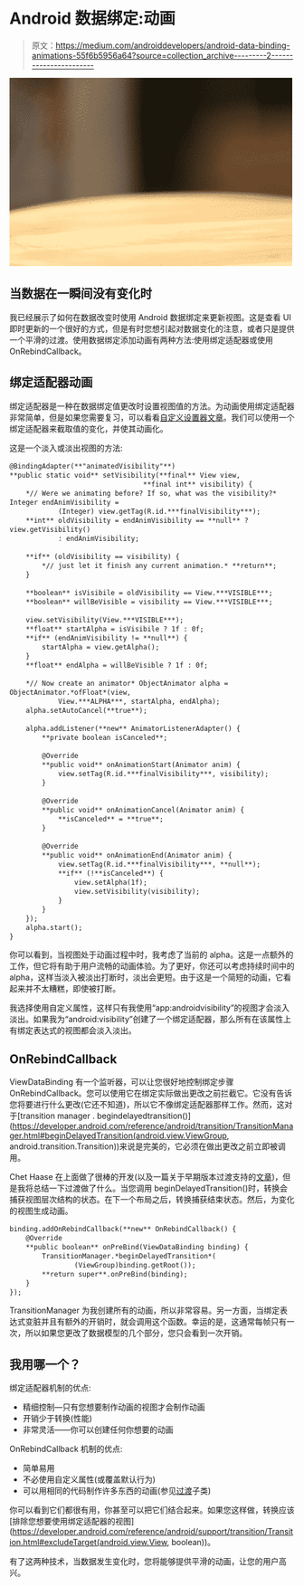 # Android 数据绑定:动画

> 原文：<https://medium.com/androiddevelopers/android-data-binding-animations-55f6b5956a64?source=collection_archive---------2----------------------->

![](img/b4dda3d4b006b4193950e3f793e40f3b.png)

## 当数据在一瞬间没有变化时

我已经展示了如何在数据改变时使用 Android 数据绑定来更新视图。这是查看 UI 即时更新的一个很好的方式，但是有时您想引起对数据变化的注意，或者只是提供一个平滑的过渡。使用数据绑定添加动画有两种方法:使用绑定适配器或使用 OnRebindCallback。

## 绑定适配器动画

绑定适配器是一种在数据绑定值更改时设置视图值的方法。为动画使用绑定适配器非常简单，但是如果您需要复习，可以看看[自定义设置器文章](/google-developers/android-data-binding-custom-setters-55a25a7aea47#.tlzme9784)。我们可以使用一个绑定适配器来截取值的变化，并使其动画化。

这是一个淡入或淡出视图的方法:

```
@BindingAdapter(**"animatedVisibility"**)
**public static void** setVisibility(**final** View view,
                                 **final int** visibility) {
    *// Were we animating before? If so, what was the visibility?* Integer endAnimVisibility =
            (Integer) view.getTag(R.id.***finalVisibility***);
    **int** oldVisibility = endAnimVisibility == **null** ? view.getVisibility()
            : endAnimVisibility;

    **if** (oldVisibility == visibility) {
        *// just let it finish any current animation.* **return**;
    }

    **boolean** isVisibile = oldVisibility == View.***VISIBLE***;
    **boolean** willBeVisible = visibility == View.***VISIBLE***;

    view.setVisibility(View.***VISIBLE***);
    **float** startAlpha = isVisibile ? 1f : 0f;
    **if** (endAnimVisibility != **null**) {
        startAlpha = view.getAlpha();
    }
    **float** endAlpha = willBeVisible ? 1f : 0f;

    *// Now create an animator* ObjectAnimator alpha = ObjectAnimator.*ofFloat*(view,
            View.***ALPHA***, startAlpha, endAlpha);
    alpha.setAutoCancel(**true**);

    alpha.addListener(**new** AnimatorListenerAdapter() {
        **private boolean isCanceled**;

        @Override
        **public void** onAnimationStart(Animator anim) {
            view.setTag(R.id.***finalVisibility***, visibility);
        }

        @Override
        **public void** onAnimationCancel(Animator anim) {
            **isCanceled** = **true**;
        }

        @Override
        **public void** onAnimationEnd(Animator anim) {
            view.setTag(R.id.***finalVisibility***, **null**);
            **if** (!**isCanceled**) {
                view.setAlpha(1f);
                view.setVisibility(visibility);
            }
        }
    });
    alpha.start();
}
```

你可以看到，当视图处于动画过程中时，我考虑了当前的 alpha。这是一点额外的工作，但它将有助于用户流畅的动画体验。为了更好，你还可以考虑持续时间中的 alpha，这样当淡入被淡出打断时，淡出会更短。由于这是一个简短的动画，它看起来并不太糟糕，即使被打断。

我选择使用自定义属性，这样只有我使用“app:androidvisibility”的视图才会淡入淡出。如果我为“android:visibility”创建了一个绑定适配器，那么所有在该属性上有绑定表达式的视图都会淡入淡出。

## OnRebindCallback

ViewDataBinding 有一个监听器，可以让您很好地控制绑定步骤 OnRebindCallback。您可以使用它在绑定实际做出更改之前拦截它。它没有告诉您将要进行什么更改(它还不知道)，所以它不像绑定适配器那样工作。然而，这对于[transition manager . begindelayedtransition()](https://developer.android.com/reference/android/transition/TransitionManager.html#beginDelayedTransition(android.view.ViewGroup, android.transition.Transition))来说是完美的，它必须在做出更改之前立即被调用。

Chet Haase 在上面做了很棒的开发(以及一篇关于早期版本过渡支持的[文章](/google-developers/transitions-in-the-android-support-library-8bc86a1d688e#.8ztxrqk3a))，但是我将总结一下过渡做了什么。当您调用 beginDelayedTransition()时，转换会捕获视图层次结构的状态。在下一个布局之后，转换捕获结束状态。然后，为变化的视图生成动画。

```
binding.addOnRebindCallback(**new** OnRebindCallback() {
    @Override
    **public boolean** onPreBind(ViewDataBinding binding) {
        TransitionManager.*beginDelayedTransition*(
                (ViewGroup)binding.getRoot());
        **return super**.onPreBind(binding);
    }
});
```

TransitionManager 为我创建所有的动画，所以非常容易。另一方面，当绑定表达式变脏并且有额外的开销时，就会调用这个函数。幸运的是，这通常每帧只有一次，所以如果您更改了数据模型的几个部分，您只会看到一次开销。

## 我用哪一个？

绑定适配器机制的优点:

*   精细控制—只有您想要制作动画的视图才会制作动画
*   开销少于转换(性能)
*   非常灵活——你可以创建任何你想要的动画

OnRebindCallback 机制的优点:

*   简单易用
*   不必使用自定义属性(或覆盖默认行为)
*   可以用相同的代码制作许多东西的动画(参见[过渡](https://developer.android.com/reference/android/transition/Transition.html)子类)

你可以看到它们都很有用，你甚至可以把它们结合起来。如果您这样做，转换应该[排除您想要使用绑定适配器的视图](https://developer.android.com/reference/android/support/transition/Transition.html#excludeTarget(android.view.View, boolean))。

有了这两种技术，当数据发生变化时，您将能够提供平滑的动画，让您的用户高兴。